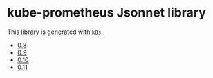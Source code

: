 # kube-prometheus Jsonnet library

This library is generated with [`k8s`](https://github.com/jsonnet-libs/k8s).

- [0.8](0.8/README.md)
- [0.9](0.9/README.md)
- [0.10](0.10/README.md)
- [0.11](0.11/README.md)
